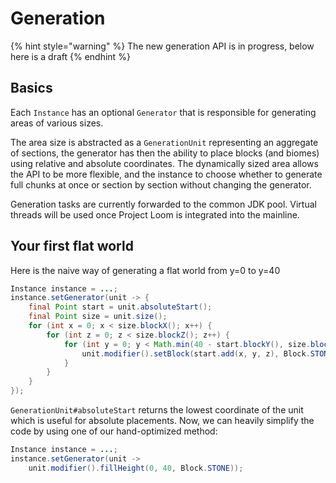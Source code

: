 # Generation

{% hint style="warning" %}
The new generation API is in progress, below here is a draft
{% endhint %}

## Basics

Each `Instance` has an optional `Generator` that is responsible for generating areas of various sizes.

The area size is abstracted as a `GenerationUnit` representing an aggregate of sections, the generator has then the ability to place blocks (and biomes) using relative and absolute coordinates. The dynamically sized area allows the API to be more flexible, and the instance to choose whether to generate full chunks at once or section by section without changing the generator.

Generation tasks are currently forwarded to the common JDK pool. Virtual threads will be used once Project Loom is integrated into the mainline.

## Your first flat world

Here is the naive way of generating a flat world from y=0 to y=40

```java
Instance instance = ...;
instance.setGenerator(unit -> {
    final Point start = unit.absoluteStart();
    final Point size = unit.size();
    for (int x = 0; x < size.blockX(); x++) {
        for (int z = 0; z < size.blockZ(); z++) {
            for (int y = 0; y < Math.min(40 - start.blockY(), size.blockY()); y++) {
                unit.modifier().setBlock(start.add(x, y, z), Block.STONE);
            }
        }
    }
});
```

`GenerationUnit#absoluteStart` returns the lowest coordinate of the unit which is useful for absolute placements. Now, we can heavily simplify the code by using one of our hand-optimized method:

```java
Instance instance = ...;
instance.setGenerator(unit -> 
    unit.modifier().fillHeight(0, 40, Block.STONE));
```
